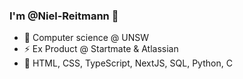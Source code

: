 ### I'm @Niel-Reitmann 👋

- 🔭 Computer science @ UNSW
- ⚡ Ex Product @ Startmate & Atlassian
- 🌱 HTML, CSS, TypeScript, NextJS, SQL, Python, C
